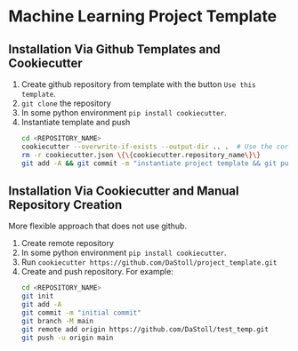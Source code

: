 # Machine Learning Project Template

## Installation Via Github Templates and Cookiecutter

1. Create github repository from template with the button `Use this template`.
1. `git clone` the repository
1. In some python environment `pip install cookiecutter`.
1. Instantiate template and push
    ```bash
    cd <REPOSITORY_NAME>
    cookiecutter --overwrite-if-exists --output-dir .. .  # Use the correct repository name!
    rm -r cookiecutter.json \{\{cookiecutter.repository_name\}\}
    git add -A && git commit -m "instantiate project template && git push"
    ```


## Installation Via Cookiecutter and Manual Repository Creation

More flexible approach that does not use github.

1. Create remote repository
1. In some python environment `pip install cookiecutter`.
1. Run `cookiecutter https://github.com/DaStoll/project_template.git`
1. Create and push repository. For example:
    ```bash
    cd <REPOSITORY_NAME>
    git init
    git add -A
    git commit -m "initial commit"
    git branch -M main
    git remote add origin https://github.com/DaStoll/test_temp.git
    git push -u origin main
    ```